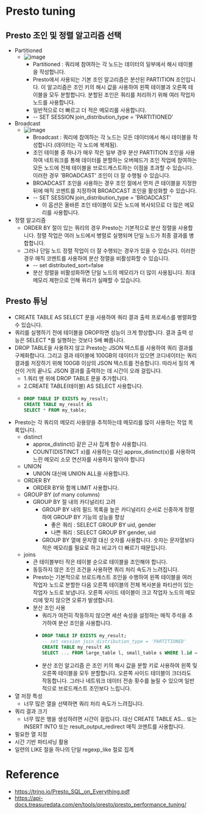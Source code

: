 # Presto tuning
## Presto 조인 및 정렬 알고리즘 선택
- Partitioned
  - ![image](https://user-images.githubusercontent.com/47103479/216752341-5e22fe22-7645-4fec-accd-0d189fc0e322.png)
    - Partitioned : 쿼리에 참여하는 각 노드는 데이터의 일부에서 해시 테이블을 작성합니다.
    - Presto에서 사용되는 기본 조인 알고리즘은 분산된 PARTITION 조인입니다. 이 알고리즘은 조인 키의 해시 값을 사용하여 왼쪽 테이블과 오른쪽 테이블을 모두 분할합니다. 분할된 조인은 쿼리를 처리하기 위해 여러 작업자 노드를 사용합니다. 
    - 일반적으로 더 빠르고 더 적은 메모리를 사용합니다.
    - -- SET SESSION join_distribution_type = 'PARTITIONED'
- Broadcast
  - ![image](https://user-images.githubusercontent.com/47103479/216752353-2702ddf0-0adc-4e5d-aa80-e5cd5d131f50.png)
    - Broadcast : 쿼리에 참여하는 각 노드는 모든 데이터에서 해시 테이블을 작성합니다.(데이터는 각 노드에 복제됨).
    - 조인 테이블 중 하나가 매우 작은 일부 경우 분산 PARTITION 조인을 사용하여 네트워크를 통해 데이터를 분할하는 오버헤드가 조인 작업에 참여하는 모든 노드에 전체 테이블을 브로드캐스트하는 이점을 초과할 수 있습니다. 이러한 경우 'BROADCAST' 조인이 더 잘 수행될 수 있습니다. 
    - BROADCAST 조인을 사용하는 경우 조인 절에서 먼저 큰 테이블을 지정한뒤에 매직 코멘트를 지정하여 BROADCAST 조인을 활성화할 수 있습니다.
    - -- SET SESSION join_distribution_type = 'BROADCAST'
      - 이 옵션은 올바른 조인 테이블이 모든 노드에 복사되므로 더 많은 메모리를 사용합니다.
- 정렬 알고리즘
  - ORDER BY 절이 있는 쿼리의 경우 Presto는 기본적으로 분산 정렬을 사용합니다. 정렬 작업은 여러 노드에서 병렬로 실행되며 단일 노드가 최종 결과를 병합합니다. 
  - 그러나 단일 노드 정렬 작업이 더 잘 수행되는 경우가 있을 수 있습니다. 이러한 경우 매직 코멘트를 사용하여 분산 정렬을 비활성화할 수 있습니다.
    - -- set distributed_sort=false
    - 분산 정렬을 비활성화하면 단일 노드의 메모리가 더 많이 사용됩니다. 최대 메모리 제한으로 인해 쿼리가 실패할 수 있습니다.

## Presto 튜닝 
- CREATE TABLE AS SELECT 문을 사용하여 쿼리 결과 출력 프로세스를 병렬화할 수 있습니다.
- 쿼리를 실행하기 전에 테이블을 DROP하면 성능이 크게 향상합니다. 결과 출력 성능은 SELECT *를 실행하는 것보다 5배 빠릅니다.
- DROP TABLE을 사용하지 않고 Presto는 JSON 텍스트를 사용하여 쿼리 결과를 구체화합니다. 그리고 결과 테이블에 100GB의 데이터가 있으면 코디네이터는 쿼리 결과를 저장하기 위해 100GB 이상의 JSON 텍스트를 전송합니다. 따라서 질의 계산이 거의 끝나도 JSON 결과를 출력하는 데 시간이 오래 걸립니다.
  - 1.쿼리 맨 위에 DROP TABLE 문을 추가합니다.
  - 2.CREATE TABLE(테이블) AS SELECT 사용합니다.
  - ```sql
    DROP TABLE IF EXISTS my_result;
    CREATE TABLE my_result AS 
    SELECT * FROM my_table;
    ````
- Presto는 각 쿼리의 메모리 사용량을 추적하는데 메모리를 많이 사용하는 작업 목록입니다.
  - distinct
    - approx_distinct() 같은 근사 집계 함수 사용합니다. 
    - COUNT(DISTINCT x)를 사용하는 대신 approx_distinct(x)를 사용하여 느린 메모리 소모 연산자를 사용하지 말아야 합니다
  - UNION
    - UNION 대신에 UNION ALL을 사용합니다. 
  - ORDER BY
    - ORDER BY와 함께 LIMIT 사용합니다.
  - GROUP BY (of many columns)
    - GROUP BY 절 내의 카디널리티 고려
      - GROUP BY 내의 필드 목록을 높은 카디널리티 순서로 신중하게 정렬하여 GROUP BY 기능의 성능을 향상
        - 좋은 쿼리 : SELECT GROUP BY uid, gender
        - 나쁜 쿼리 : SELECT GROUP BY gender, uid
      - GROUP BY 열에 문자열 대신 숫자를 사용합니다. 숫자는 문자열보다 적은 메모리를 필요로 하고 비교가 더 빠르기 때문입니다.
  - joins
    - 큰 테이블부터 작은 테이블 순으로 테이블을 조인해야 합니다.
    - 동등하지 않은 조인 조건을 사용하면 쿼리 처리 속도가 느려집니다.
    - Presto는 기본적으로 브로드캐스트 조인을 수행하여 왼쪽 테이블을 여러 작업자 노드로 분할한 다음 오른쪽 테이블의 전체 복사본을 파티션이 있는 작업자 노드로 보냅니다. 오른쪽 사이드 테이블이 크고 작업자 노드의 메모리에 맞지 않으면 오류가 발생합니다.
    - 분산 조인 사용
      - 쿼리가 여전히 작동하지 않으면 세션 속성을 설정하는 매직 주석을 추가하여 분산 조인을 사용합니다.
      - ```sql
        DROP TABLE IF EXISTS my_result;
        -- set session join_distribution_type = 'PARTITIONED'
        CREATE TABLE my_result AS
        SELECT ... FROM large_table l, small_table s WHERE l.id = s.id
        ```
      - 분산 조인 알고리즘 은 조인 키의 해시 값을 분할 키로 사용하여 왼쪽 및 오른쪽 테이블을 모두 분할합니다. 오른쪽 사이드 테이블이 크더라도 작동합니다. 그러나 네트워크 데이터 전송 횟수를 늘릴 수 있으며 일반적으로 브로드캐스트 조인보다 느립니다.
- 열 저장 특성
  - 너무 많은 열을 선택하면 쿼리 처리 속도가 느려집니다.
- 쿼리 결과 크기
  -  너무 많은 행을 생성하려면 시간이 걸립니다. 대신 CREATE TABLE AS... 또는 INSERT INTO 또는 result_output_redirect 매직 코멘트를 사용합니다.
- 필요한 열 지정
- 시간 기반 파티셔닝 활용
- 일련의 LIKE 절을 하나의 단일 regexp_like 절로 집계

# Reference 
- https://trino.io/Presto_SQL_on_Everything.pdf
- https://api-docs.treasuredata.com/en/tools/presto/presto_performance_tuning/
